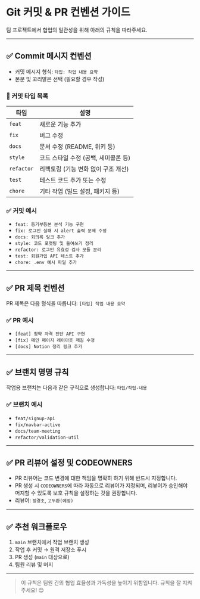 # Git 커밋 & PR 컨벤션 가이드

팀 프로젝트에서 협업의 일관성을 위해 아래의 규칙을 따라주세요.

---

## ✅ Commit 메시지 컨벤션

- 커밋 메시지 형식: `타입: 작업 내용 요약`
- 본문 및 꼬리말은 선택 (필요할 경우 작성)

### 🎯 커밋 타입 목록

| 타입       | 설명                                |
|------------|-------------------------------------|
| `feat`     | 새로운 기능 추가                    |
| `fix`      | 버그 수정                           |
| `docs`     | 문서 수정 (README, 위키 등)         |
| `style`    | 코드 스타일 수정 (공백, 세미콜론 등) |
| `refactor` | 리팩토링 (기능 변화 없이 구조 개선) |
| `test`     | 테스트 코드 추가 또는 수정          |
| `chore`    | 기타 작업 (빌드 설정, 패키지 등)     |

### ✅ 커밋 예시
- `feat: 등기부등본 분석 기능 구현`
- `fix: 로그인 실패 시 alert 출력 문제 수정`
- `docs: 회의록 링크 추가`
- `style: 코드 포맷팅 및 들여쓰기 정리`
- `refactor: 로그인 유효성 검사 모듈 분리`
- `test: 회원가입 API 테스트 추가`
- `chore: .env 예시 파일 추가`

---

## ✅ PR 제목 컨벤션

PR 제목은 다음 형식을 따릅니다: `[타입] 작업 내용 요약`

### ✅ PR 예시
- `[feat] 청약 자격 진단 API 구현`
- `[fix] 메인 페이지 레이아웃 깨짐 수정`
- `[docs] Notion 정리 링크 추가`

---

## ✅ 브랜치 명명 규칙

작업용 브랜치는 다음과 같은 규칙으로 생성합니다: `타입/작업-내용`

### ✅ 브랜치 예시

- `feat/signup-api`
- `fix/navbar-active`
- `docs/team-meeting`
- `refactor/validation-util`

---

## ✅ PR 리뷰어 설정 및 CODEOWNERS
- PR 리뷰어는 코드 변경에 대한 책임을 명확히 하기 위해 반드시 지정합니다.
- PR 생성 시 `CODEOWNERS`에 따라 자동으로 리뷰어가 지정되며, 리뷰어가 승인해야 머지할 수 있도록 보호 규칙을 설정하는 것을 권장합니다.
- 리뷰어: `정경조`, `고두환(예정)`

---

## ✅ 추천 워크플로우

1. `main` 브랜치에서 작업 브랜치 생성  
2. 작업 후 커밋 → 원격 저장소 푸시  
3. PR 생성 (`main` 대상으로)  
4. 팀원 리뷰 및 머지

---

> 이 규칙은 팀원 간의 협업 효율성과 가독성을 높이기 위함입니다. 규칙을 잘 지켜주세요! 😊
